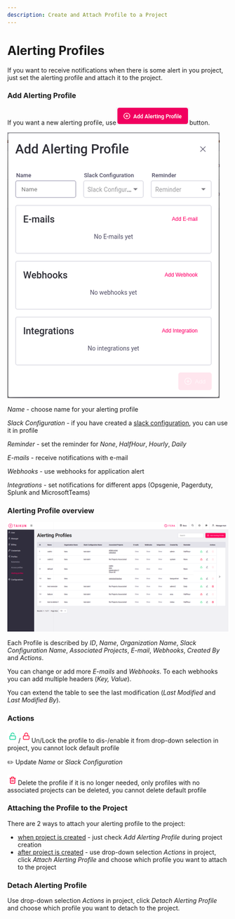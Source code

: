 ```yaml
---
description: Create and Attach Profile to a Project
---
```


# Alerting Profiles

If you want to receive notifications when there is some alert in you project, just set the alerting profile and attach it to the project.



### Add Alerting Profile

If you want a new alerting profile, use![](<../.gitbook/assets/add alerting profile.png>)button.

![Fig. 1: Add Alerting Profile](<../.gitbook/assets/add al prof (2).png>)

_Name_ - choose name for your alerting profile

_Slack Configuration_ - if you have created a [slack configuration](https://itera.gitbook.io/taikun/user-guide-1/manager/slack-configuration), you can use it in profile

_Reminder_ - set the reminder for _None_, _HalfHour_, _Hourly_, _Daily_

_E-mails_ - receive notifications with e-mail

_Webhooks_ - use webhooks for application alert

_Integrations_ - set notifications for different apps (Opsgenie, Pagerduty, Splunk and MicrosoftTeams)



### Alerting Profile overview

![Fig. 2: Alerting Profiles](<../.gitbook/assets/overview (5).png>)

Each Profile is described by _ID_, _Name_, _Organization_ _Name_, _Slack_ _Configuration_ _Name_, _Associated_ _Projects_, _E-mail_, _Webhooks_, _Created_ _By_ and _Actions_.

You can change or add more _E-mails_ and _Webhooks_. To each webhooks you can add multiple headers (_Key, Value_).

You can extend the table to see the last modification (_Last Modified_ and _Last Modified By_).

###

### Actions

![](<../.gitbook/assets/lock (3).png>)/![](../.gitbook/assets/unlock.png)Un/Lock the profile to dis-/enable it from drop-down selection in project, you cannot lock default profile

:pencil2: Update _Name_ or _Slack Configuration_

![](<../.gitbook/assets/delete (2).png>)Delete the profile if it is no longer needed, only profiles with no associated projects can be deleted,  you cannot delete default profile



### Attaching the Profile to the Project

There are 2 ways to attach your alerting profile to the project:

* [when project is created](https://itera.gitbook.io/taikun/user-guide-1/manager/projects/creating-a-new-project) - just check _Add Alerting Profile_ during project creation
* [after ](https://itera.gitbook.io/taikun/user-guide-1/manager/projects/project-details#attach-detach-alerting-profile)[project is created](https://itera.gitbook.io/taikun/user-guide-1/manager/projects/project-details#attach-detach-alerting-profile) - use drop-down selection _Actions_ in project, click _Attach Alerting Profile_ and choose which profile you want to attach to the project



### Detach Alerting Profile

Use drop-down selection _Actions_ in project, click _Detach Alerting Profile_ and choose which profile you want to detach to the project.
